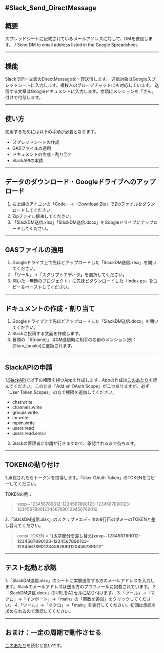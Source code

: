 #Slack_Send_DirectMessage
---
## 概要
スプレッドシートに記載されているメールアドレスに対して、DMを送信します。 / Send DM to email address listed in the Google Spreadsheet.

---
## 機能
Slackで同一文面のDirectMessageを一斉送信します。
送信対象はGoogleスプレッドシートに入力します。複数人のグループチャットにも対応しています。
送信する文章はGoogleドキュメントに入力します。文頭にメンションを「さん」付けで付与します。

---
## 使い方
使用するためには以下の手順が必要となります。
 * スプレッドシートの作成
 * GASファイルの適用
 * ドキュメントの作成・割り当て
 * SlackAPIの申請


---
## データのダウンロード・Googleドライブへのアップロード
1. 右上緑のアイコンの「Code」→「Download Zip」でZipファイルをダウンロードしてください。
2. Zipファイル解凍してください。
3. 「SlackDM送信.xlsx」「SlackDM送信.docx」をGoogleドライブにアップロードしてください。

---
## GASファイルの適用
1. Googleドライブ上で先ほどアップロードした「SlackDM送信.xlsx」を開いてください。
2. 「ツール」→「スクリプトエディタ」を選択してください。
3. 開いた「無題のプロジェクト」に先ほどダウンロードした「index.gs」をコピー＆ペーストしてください。

---
## ドキュメントの作成・割り当て
1. Googleドライブ上で先ほどアップロードした「SlackDM送信.docx」を開いてください。
2. Slackに投稿する文面を作成します。
3. 冒頭の「${name}」はDM送信時に相手の名前のメンション[例：@taro_tanaka]に置換されます。

---
## SlackAPIの申請
1.[SlackAPI](https://api.slack.com/apps)で以下の権限を持つAppを作成します。Appの作成は[このあたり](https://qiita.com/yuukiw00w/items/94e4495fc593cfbda45c)を読んでください。このとき「Add an OAuth Scope」が二つありますが、必ず「User Token Scopes」の方で権限を追加してください。


* chat:write
* channels:write
* groups:write
* im:write
* mpim:write
* users:read
* users:read.email

2. Slackの管理者に申請が行きますので、承認されるまで待ちます。

---
## TOKENの貼り付け
1.承認されたらトークンを取得します。「User OAuth Token」のTOKENをコピーしてください。

TOKENの例：
>xoxp--123456789012-1234567890123-1234567890123-12345678901234567890123456789012

2.「SlackDM送信.xlsx」のスクリプトエディタの8行目のダミーのTOKENと差し替えてください。

> const TOKEN = **"(太字部分を差し替え)xoxp--123456789012-1234567890123-1234567890123-12345678901234567890123456789012"**

---
## テスト起動と承認

1.「SlackDM送信.xlsx」のシートに実験送信する方のメールアドレスを入力します。Slackのメールアドレスは送る方のプロフィールに掲載されています。
2.「SlackDM送信.docx」のURLをA2セルに貼り付けます。
3.「ツール」→「マクロ」→「インポート」→「main」の「関数を追加」をクリックしてください。
4.「ツール」→「マクロ」→「main」を実行してください。初回は承認を求められるので承認してください。

---
## おまけ：一定の周期で動作させる
[このあたり](https://tonari-it.com/gas-timed-driven-trigger/)を読むと良いです。
